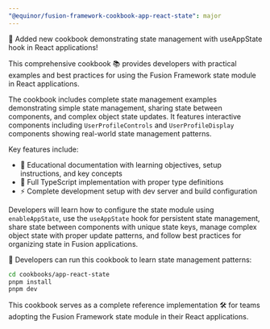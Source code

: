```yaml
---
"@equinor/fusion-framework-cookbook-app-react-state": major
---
```


🎉 Added new cookbook demonstrating state management with useAppState hook in React applications!

This comprehensive cookbook 📚 provides developers with practical examples and best practices for using the Fusion Framework state module in React applications.

The cookbook includes complete state management examples demonstrating simple state management, sharing state between components, and complex object state updates. It features interactive components including `UserProfileControls` and `UserProfileDisplay` components showing real-world state management patterns.

Key features include:
- 📖 Educational documentation with learning objectives, setup instructions, and key concepts
- 🔷 Full TypeScript implementation with proper type definitions
- ⚡ Complete development setup with dev server and build configuration

Developers will learn how to configure the state module using `enableAppState`, use the `useAppState` hook for persistent state management, share state between components with unique state keys, manage complex object state with proper update patterns, and follow best practices for organizing state in Fusion applications.

🚀 Developers can run this cookbook to learn state management patterns:

```bash
cd cookbooks/app-react-state
pnpm install
pnpm dev
```

This cookbook serves as a complete reference implementation 🛠️ for teams adopting the Fusion Framework state module in their React applications.
